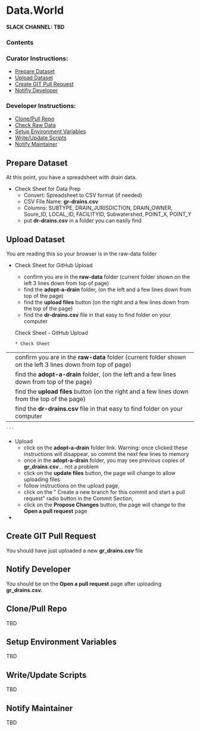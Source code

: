 # Data.World
**SLACK CHANNEL: TBD**

### Contents 
### Curator Instructions:
* [Prepare Dataset](#prepare-dataset)
* [Upload Dataset](#upload-dataset)
* [Create GIT Pull Request](#pull-request)
* [Notifiy Developer](#notify-developer)

### Developer Instructions:
* [Clone/Pull Repo](#clone-repo)
* [Check Raw Data](#check-raw-data)
* [Setup Environment Variables](#env-variables)
* [Write/Update Scripts](#scripting)
* [Notify Maintainer](#notify-maintainer)

## <a id="prepare-dataset">Prepare Dataset</a>
At this point, you have a spreadsheet with drain data.
* Check Sheet for Data Prep
    * Convert: Spreadsheet to CSV format (if needed)
    * CSV File Name: **gr-drains.csv** 
    * Columns: SUBTYPE, DRAIN_JURISDICTION, DRAIN_OWNER, Soure_ID, LOCAL_ID, FACILITYID, Subwatershed, POINT_X, POINT_Y 
    * put **dr-drains.csv** in a folder you can easily find
    
## <a id="upload-dataset">Upload Dataset</a>
You are reading this so your browser is in the raw-data folder 
* Check Sheet for GitHub Upload
    * confirm you are in the **raw-data** folder (current folder shown on the left 3 lines down from top of page)
    * find the **adopt-a-drain** folder, (on the left and a few lines down from top of the page)
    * find the **upload files** button (on the right and a few lines down from the top of the page)
    * find the **dr-drains.csv** file in that easy to find folder on your computer
    
    Check Sheet - GitHub Upload
    ```
    * Check Sheet 
 
|    |    |
| :- | :- |
|   |  confirm you are in the **raw-data** folder (current folder shown on the left 3 lines down from top of page)   |
|   |  find the **adopt-a-drain** folder, (on the left and a few lines down from top of the page)  |
|   |  find the **upload files** button (on the right and a few lines down from the top of the page)  |
|   |  find the **dr-drains.csv** file in that easy to find folder on your computer  |

    ```    
* Upload
    * click on the **adopt-a-drain** folder link. Warning: once clicked these instructions will disappear, so commit the next few lines to memory
    * once in the **adopt-a-drain** folder, you may see previous copies of **gr_drains.csv**... not a problem
    * click on the **update files** button, the page will change to allow uploading files
    * follow instructions on the upload page,  
    * click on the " Create a new branch for this commit and start a pull request" radio button in the Commit Section, 
    * click on the **Propose Changes** button, the page will change to the **Open a pull request** page
*    

## <a id="pull-request">Create GIT Pull Request</a>
You should have just uploaded a new **gr_drains.csv** file

## <a id="notify-developer">Notify Developer</a>
You should be on the **Open a pull request** page after uploading **gr_drains.csv.** 



## <a id="clone-repo">Clone/Pull Repo</a>
TBD

## <a id="env-variables">Setup Environment Variables</a>
TBD

## <a id="scripting">Write/Update Scripts</a>
TBD

## <a id="notify-maintainer">Notify Maintainer</a>
TBD
